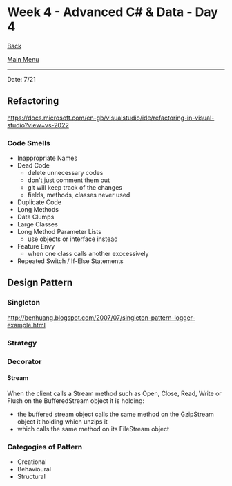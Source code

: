 # Week 4 - Advanced C# & Data - Day 4

[Back](/Week_4)

[Main Menu](/README.md)

---
Date: 7/21

## Refactoring

https://docs.microsoft.com/en-gb/visualstudio/ide/refactoring-in-visual-studio?view=vs-2022


### Code Smells
- Inappropriate Names
- Dead Code
    - delete unnecessary codes
    - don't just comment them out
    - git will keep track of the changes
    - fields, methods, classes never used
- Duplicate Code
- Long Methods
- Data Clumps
- Large Classes
- Long Method Parameter Lists
    - use objects or interface instead
- Feature Envy
    - when one class calls another exccessively
- Repeated Switch / If-Else Statements


## Design Pattern

### Singleton
http://benhuang.blogspot.com/2007/07/singleton-pattern-logger-example.html

### Strategy

### Decorator
#### Stream
When the client calls a Stream method such as Open, Close, Read, Write or Flush on the BufferedStream object it is holding:
- the buffered stream object calls the same method on the GzipStream object it holding which unzips it
- which calls the same method on its FileStream object

### Categogies of Pattern
- Creational
- Behavioural
- Structural
